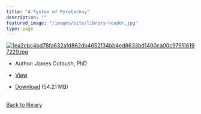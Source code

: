 ```yaml
---
title: "A System of Pyrotechny"
description: ""
featured_image: "/images/site/library-header.jpg"
type: page
---
```


<a href="" target="_blank">![1ea2cbc4bd78fa632afd862db4652f34bb4ed8633bd1400ca00c979116197229.jpg](/images/library/1ea2cbc4bd78fa632afd862db4652f34bb4ed8633bd1400ca00c979116197229.jpg)</a>
* Author: James Cutbush, PhD
* <a href="" target="_blank">View</a>

* [Download]() (54.21 MB)

<br />[Back to library](/library/)
